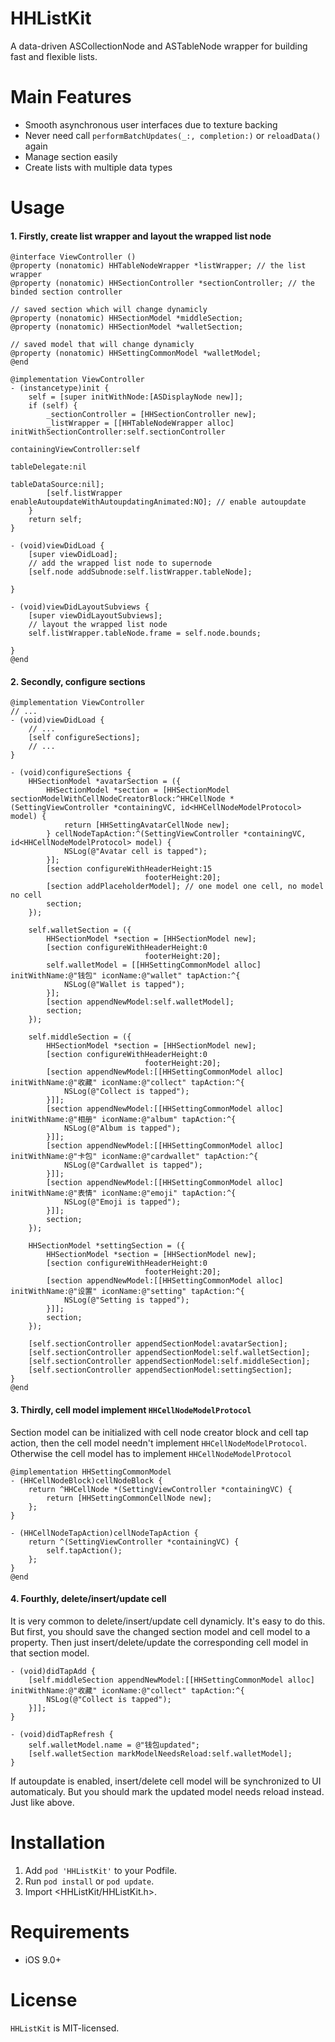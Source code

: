 HHListKit
==============

A data-driven ASCollectionNode and ASTableNode wrapper for building fast and flexible lists.

Main Features
==============

- Smooth asynchronous user interfaces due to texture backing
- Never need call `performBatchUpdates(_:, completion:)` or `reloadData()` again
- Manage section easily
- Create lists with multiple data types

Usage
==============

#### 1. Firstly, create list wrapper and layout the wrapped list node
```objc
@interface ViewController ()
@property (nonatomic) HHTableNodeWrapper *listWrapper; // the list wrapper
@property (nonatomic) HHSectionController *sectionController; // the binded section controller

// saved section which will change dynamicly
@property (nonatomic) HHSectionModel *middleSection;
@property (nonatomic) HHSectionModel *walletSection;

// saved model that will change dynamicly
@property (nonatomic) HHSettingCommonModel *walletModel;
@end

@implementation ViewController
- (instancetype)init {
    self = [super initWithNode:[ASDisplayNode new]];
    if (self) {
        _sectionController = [HHSectionController new];
        _listWrapper = [[HHTableNodeWrapper alloc] initWithSectionController:self.sectionController
                                                containingViewController:self
                                                           tableDelegate:nil
                                                         tableDataSource:nil];
        [self.listWrapper enableAutoupdateWithAutoupdatingAnimated:NO]; // enable autoupdate
    }
    return self;
}

- (void)viewDidLoad {
    [super viewDidLoad];
    // add the wrapped list node to supernode
    [self.node addSubnode:self.listWrapper.tableNode];

}

- (void)viewDidLayoutSubviews {
    [super viewDidLayoutSubviews];
    // layout the wrapped list node
    self.listWrapper.tableNode.frame = self.node.bounds;
    
}
@end
```


#### 2. Secondly, configure sections
```objc
@implementation ViewController
// ...
- (void)viewDidLoad {
    // ...
    [self configureSections];
    // ...
}

- (void)configureSections {
    HHSectionModel *avatarSection = ({
        HHSectionModel *section = [HHSectionModel sectionModelWithCellNodeCreatorBlock:^HHCellNode *(SettingViewController *containingVC, id<HHCellNodeModelProtocol> model) {
            return [HHSettingAvatarCellNode new];
        } cellNodeTapAction:^(SettingViewController *containingVC, id<HHCellNodeModelProtocol> model) {
            NSLog(@"Avatar cell is tapped");
        }];
        [section configureWithHeaderHeight:15
                              footerHeight:20];
        [section addPlaceholderModel]; // one model one cell, no model no cell
        section;
    });
    
    self.walletSection = ({
        HHSectionModel *section = [HHSectionModel new];
        [section configureWithHeaderHeight:0
                              footerHeight:20];
        self.walletModel = [[HHSettingCommonModel alloc] initWithName:@"钱包" iconName:@"wallet" tapAction:^{
            NSLog(@"Wallet is tapped");
        }];
        [section appendNewModel:self.walletModel];
        section;
    });
    
    self.middleSection = ({
        HHSectionModel *section = [HHSectionModel new];
        [section configureWithHeaderHeight:0
                              footerHeight:20];
        [section appendNewModel:[[HHSettingCommonModel alloc] initWithName:@"收藏" iconName:@"collect" tapAction:^{
            NSLog(@"Collect is tapped");
        }]];
        [section appendNewModel:[[HHSettingCommonModel alloc] initWithName:@"相册" iconName:@"album" tapAction:^{
            NSLog(@"Album is tapped");
        }]];
        [section appendNewModel:[[HHSettingCommonModel alloc] initWithName:@"卡包" iconName:@"cardwallet" tapAction:^{
            NSLog(@"Cardwallet is tapped");
        }]];
        [section appendNewModel:[[HHSettingCommonModel alloc] initWithName:@"表情" iconName:@"emoji" tapAction:^{
            NSLog(@"Emoji is tapped");
        }]];
        section;
    });
    
    HHSectionModel *settingSection = ({
        HHSectionModel *section = [HHSectionModel new];
        [section configureWithHeaderHeight:0
                              footerHeight:20];
        [section appendNewModel:[[HHSettingCommonModel alloc] initWithName:@"设置" iconName:@"setting" tapAction:^{
            NSLog(@"Setting is tapped");
        }]];
        section;
    });
    
    [self.sectionController appendSectionModel:avatarSection];
    [self.sectionController appendSectionModel:self.walletSection];
    [self.sectionController appendSectionModel:self.middleSection];
    [self.sectionController appendSectionModel:settingSection];
}
@end
```


#### 3. Thirdly, cell model implement `HHCellNodeModelProtocol`

Section model can be initialized with cell node creator block and cell tap action, then the cell model needn't implement `HHCellNodeModelProtocol`. Otherwise the cell model has to implement `HHCellNodeModelProtocol`

```objc
@implementation HHSettingCommonModel
- (HHCellNodeBlock)cellNodeBlock {
    return ^HHCellNode *(SettingViewController *containingVC) {
        return [HHSettingCommonCellNode new];
    };
}

- (HHCellNodeTapAction)cellNodeTapAction {
    return ^(SettingViewController *containingVC) {
        self.tapAction();
    };
}
@end
```

#### 4. Fourthly, delete/insert/update cell

It is very common to delete/insert/update cell dynamicly. It's easy to do this. But first, you should save the changed section model and cell model to a property. Then just insert/delete/update the corresponding cell model in that section model.

```objc
- (void)didTapAdd {
    [self.middleSection appendNewModel:[[HHSettingCommonModel alloc] initWithName:@"收藏" iconName:@"collect" tapAction:^{
        NSLog(@"Collect is tapped");
    }]];
}

- (void)didTapRefresh {
    self.walletModel.name = @"钱包updated";
    [self.walletSection markModelNeedsReload:self.walletModel];
}
```

If autoupdate is enabled, insert/delete cell model will be synchronized to UI automaticaly. But you should mark the updated model needs reload instead. Just like above.

Installation
==============

1. Add `pod 'HHListKit'` to your Podfile.
2. Run `pod install` or `pod update`.
3. Import \<HHListKit/HHListKit.h\>.


Requirements
==============

- iOS 9.0+


License
==============

`HHListKit` is MIT-licensed.
